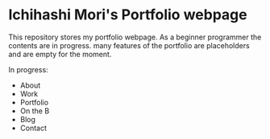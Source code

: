 # Ichihashi Mori's Portfolio webpage
This repository stores my portfolio webpage. As a beginner programmer the contents are in progress. 
many features of the portfolio are placeholders and are empty for the moment.

In progress:
-	About
-	Work
- Portfolio
-	On the B
-	Blog
-	Contact



